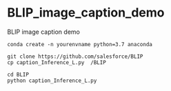 # BLIP_image_caption_demo
BLIP image caption demo

```
conda create -n yourenvname python=3.7 anaconda
```

```
git clone https://github.com/salesforce/BLIP
cp caption_Inference_L.py  /BLIP
```

```
cd BLIP
python caption_Inference_L.py
```
